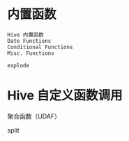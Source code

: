 

# 内置函数
    
    Hive 内置函数
    Date Functions
    Conditional Functions
    Misc. Functions

    explode
    
# Hive  自定义函数调用

聚合函数（UDAF）



split
    